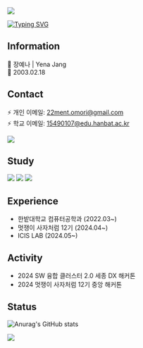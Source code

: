 <img src="https://capsule-render.vercel.app/api?type=rect&color=298A08&height=200&section=header&text=HelLo_mY_wOrLD¡&fontSize=60" />

[![Typing SVG](https://readme-typing-svg.demolab.com?font=Fira+Code&pause=1000&random=false&width=435&lines=Difficult_is_just_things_to_overcome)](https://git.io/typing-svg)

## Information
🔭 장예나 | Yena Jang \
🌱 2003.02.18

## Contact
⚡ 개인 이메일: 22ment.omori@gmail.com    
⚡ 학교 이메일: 15490107@edu.hanbat.ac.kr

<a href="https://www.instagram.com/yyeen_naa/"><img src="https://img.shields.io/badge/Instagram-E4405F?style=flat-square&logo=Instagram&logoColor=white"/></a>

## Study
<img src="https://img.shields.io/badge/react-20232a.svg?style=for-the-badge&logo=react&logoColor=61DAFB"> <img src="https://img.shields.io/badge/Python-3776AB?style=for-the-badge&logo=Python&logoColor=white"> <img src="https://img.shields.io/badge/Java-F7DF1E?style=for-the-badge&logo=Java&logoColor=white">

## Experience
- 한밭대학교 컴퓨터공학과 (2022.03~)
- 멋쟁이 사자처럼 12기 (2024.04~)
- ICIS LAB (2024.05~)

## Activity
- 2024 SW 융합 클러스터 2.0 세종 DX 해커톤
- 2024 멋쟁이 사자처럼 12기 중앙 해커톤

## Status
![Anurag's GitHub stats](https://github-readme-stats.vercel.app/api?username=Yena-J&show_icons=true&theme=radical)

<img src="https://capsule-render.vercel.app/api?type=soft&color=0B1907&height=20" />
